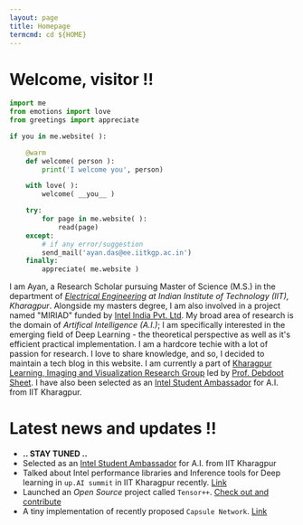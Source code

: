 ```yaml
---
layout: page
title: Homepage
termcmd: cd ${HOME}
---
```


# Welcome, visitor !!

~~~python
import me
from emotions import love
from greetings import appreciate

if you in me.website( ):

    @warm
    def welcome( person ):
        print('I welcome you', person)

    with love( ):
        welcome( __you__ )

    try:
        for page in me.website( ):
            read(page)
    except:
        # if any error/suggestion
        send_mail('ayan.das@ee.iitkgp.ac.in')
    finally:
        appreciate( me.website )
~~~

I am Ayan, a Research Scholar pursuing Master of Science (M.S.) in the department of *[Electrical Engineering](http://ee.iitkgp.ac.in/) at Indian Institute of Technology (IIT), Kharagpur*. Alongside my masters degree, I am also involved in a project named "MIRIAD" funded by [Intel India Pvt. Ltd](https://www.intel.in/content/www/in/en/homepage.html). My broad area of research is the domain of *Artifical Intelligence (A.I.)*; I am specifically interested in the emerging field of Deep Learning - the theoretical perspective as well as it's efficient practical implementation. I am a hardcore techie with a lot of passion for research. I love to share knowledge, and so, I decided to maintain a tech blog in this website. I am currently a part of [Kharagpur Learning, Imaging and Visualization Research Group](https://iitkliv.github.io/) led by [Prof. Debdoot Sheet](http://www.facweb.iitkgp.ac.in/~debdoot/). I have also been selected as an [Intel Student Ambassador](https://software.intel.com/en-us/ai-academy/ambassadors) for A.I. from IIT Kharagpur.

# Latest news and updates !!

- **.. STAY TUNED ..**
- Selected as an [Intel Student Ambassador](https://software.intel.com/en-us/ai-academy/ambassadors) for A.I. from IIT Kharagpur
- Talked about Intel performance libraries and Inference tools for Deep learning in `up.AI summit` in IIT Kharagpur recently. [Link](https://www.facebook.com/upaisummit)
- Launched an *Open Source* project called `Tensor++`. [Check out and contribute](https://github.com/crystalcpp/tensorpp)
- A tiny implementation of recently proposed `Capsule Network`. [Link](https://github.com/dasayan05/capsule-net-TF)
